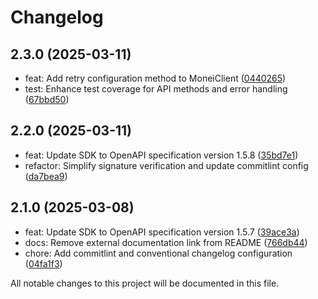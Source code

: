 # Changelog

## 2.3.0 (2025-03-11)

* feat: Add retry configuration method to MoneiClient ([0440265](https://github.com/MONEI/monei-python-sdk/commit/0440265))
* test: Enhance test coverage for API methods and error handling ([67bbd50](https://github.com/MONEI/monei-python-sdk/commit/67bbd50))

## 2.2.0 (2025-03-11)

* feat: Update SDK to OpenAPI specification version 1.5.8 ([35bd7e1](https://github.com/MONEI/monei-python-sdk/commit/35bd7e1))
* refactor: Simplify signature verification and update commitlint config ([da7bea9](https://github.com/MONEI/monei-python-sdk/commit/da7bea9))

## 2.1.0 (2025-03-08)

* feat: Update SDK to OpenAPI specification version 1.5.7 ([39ace3a](https://github.com/MONEI/monei-python-sdk/commit/39ace3a))
* docs: Remove external documentation link from README ([766db44](https://github.com/MONEI/monei-python-sdk/commit/766db44))
* chore: Add commitlint and conventional changelog configuration ([04fa1f3](https://github.com/MONEI/monei-python-sdk/commit/04fa1f3))

All notable changes to this project will be documented in this file.
